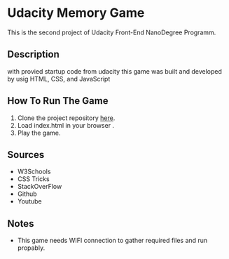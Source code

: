 # Udacity Memory Game
This is the second project of Udacity Front-End NanoDegree Programm.

## Description
with provied startup code from udacity this game was built and developed by usig HTML, CSS, and JavaScript 

## How To Run The Game
1. Clone the project repository [here](https://github.com/Raghad72/Memory-Game-.git).
2. Load index.html in your browser .
3. Play the game.

## Sources
* W3Schools
* CSS Tricks
* StackOverFlow
* Github
* Youtube

## Notes
* This game needs WIFI connection to gather required files and run propably.